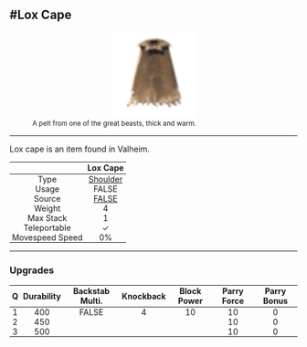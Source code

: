 <meta property="og:title" content="Lox Cape - MoreValheim" /><meta property="og:type" content="website" /><meta property="og:image" content="/assets/lox_cape.png" /><meta property="og:description" content="Lox Cape is an item found in Valheim." /><meta name="theme-color" content="#546D78"><meta name="twitter:card" content="summary_large_image">
#Lox Cape
-------------
<style>img {width:20px;}.tb {width:150px;display: block;margin-left: auto;margin-right: auto;}</style>

<style>.md-typeset table:not([class]) th:not([align]) {min-width:unset!important;}</style>
<style>td{padding:0em 0.3em!important;text-align:center!important;border-left:.05rem solid var(--md-default-fg-color--lightest)}</style>

<style>th{padding:0.1em 0.3em!important;text-align:center!important;font-weight:bold}</style>

<style>pre{text-align:right!important}</style>
<style>table tr td:first-child {border-left: 0;};</style>

<figure><img src="/assets/lox_cape.png" class="tb" /><figcaption><small>A pelt from one of the great beasts, thick and warm.</small></figcaption></figure>

-------------

Lox cape is an item found in Valheim.

|        | Lox Cape              |
| ----------- | ------------------------------------ |
| Type | [Shoulder](../../types/shoulder)
| Usage | FALSE<br>
| Source | [FALSE](../../items/false)
| Weight | 4 |
| Max Stack | 1 |
| Teleportable | ✓
| Movespeed Speed | 0%


-------------

### Upgrades
| Q | Durability | Backstab Multi. | Knockback | Block Power | Parry Force | Parry Bonus
| - | - | - | - | - | - | - 
1 | 400 | FALSE | 4 | 10 | 10 | 0 | 1.5 | 
 | 2 | 450 |  |  |  | 10 | 0 |  | 
 | 3 | 500 |  |  |  | 10 | 0 |  | 
